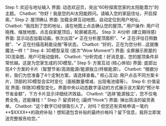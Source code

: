 Step 1: 欢迎与地址输入
界面: 动态欢迎页，突出“60秒探索您家的太阳能潜力”的主题。
Chatbot: “你好！我是您的AI太阳能顾问。请输入您的家庭住址，开启探索。”
Step 2: 屋顶确认
界面: 加载全屏互动地图，自动定位到用户地址。
Chatbot: “我找到了您的地址，请在地图上点击确认您的屋顶。”
用户操作: 用户可拖拽、缩放地图，点击自家屋顶后，轮廓被高亮。
Step 3: AI分析 (建立期待感)
界面: 显示动态加载动画，依次出现“✔ 正在分析屋顶面积”、“✔ 正在评估日照数据”、“✔ 正在扫描高耗能设施”等状态。
Chatbot: “好的，正在为您分析...这就像魔法一样！”
Step 4: 3D模型呈现 (首次“Wow Moment”)
界面: 全屏展示房屋的3D渲染图，用户可拖动旋转。
Chatbot: “分析完成！好消息是，您的屋顶条件非常优越。这是为您家生成的3D模型。”
Step 5: 方案互动 (核心体验)
界面: 底部出现4个方案的卡片（智慧节省/高效能源/能源独立/终极能源）。
Chatbot: “根据分析，我们为您准备了4个定制方案，请选择查看。”
核心互动: 用户点击不同方案卡片，顶部的3D模型会实时变化（面板数量增减、出现电池墙等）。
Step 6: 价值呈现
界面: 伴随3D模型变化，界面中央以动态数字滚动的方式展示该方案的“预计年节省金额”，下方卡片显示详细经济效益。
Chatbot: “选择‘能源独立’，您不仅电费全免，还能赚钱！”
Step 7: 留资转化 (最终“Hook”)
界面: 弹出简洁的留资表单。
Chatbot: “这个数字已经很吸引人了，对吗？但您还有资格申请一笔约**$XXXX**的政府补贴！想知道包含补贴的最终价格吗？留下信息，我将立即发送完整报告给您。”